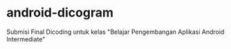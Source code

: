 # android-dicogram
Submisi Final Dicoding untuk kelas "Belajar Pengembangan Aplikasi Android Intermediate"
